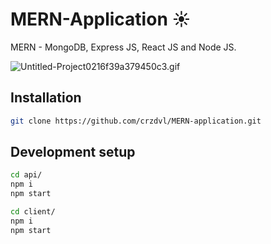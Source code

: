 # MERN-Application :sunny:
MERN - MongoDB, Express JS, React JS and Node JS.

![Untitled-Project0216f39a379450c3.gif](https://s7.gifyu.com/images/Untitled-Project0216f39a379450c3.gif)

## Installation

```sh
git clone https://github.com/crzdvl/MERN-application.git
```

## Development setup

```sh
cd api/
npm i
npm start 
```

```sh
cd client/
npm i
npm start 
```
